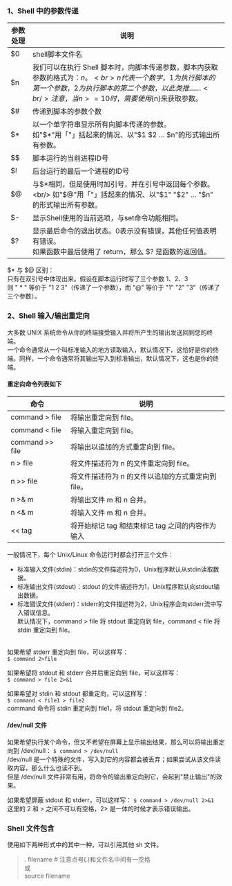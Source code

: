 ### 1、Shell 中的参数传递

| 参数处理   | 说明                                                              |
|-----------|-------------------------------------------------------------------|
|    $0   |shell脚本文件名                                                     |
|    $n   |我们可以在执行 Shell 脚本时，向脚本传递参数，脚本内获取参数的格式为：$n。<br> n 代表一个数字，1 为执行脚本的第一个参数，2 为执行脚本的第二个参数，以此类推…… <br/> 注意，当n>=10时，需要使用${n}来获取参数。|
|    $#   |传递到脚本的参数个数                                                 |
|    $*   |以一个单字符串显示所有向脚本传递的参数。<br/> 如"$*"用「"」括起来的情况、以"$1 $2 … $n"的形式输出所有参数。|
|    $$   |脚本运行的当前进程ID号                                               |
|    $!   |后台运行的最后一个进程的ID号                                          |
|    $@   |与$*相同，但是使用时加引号，并在引号中返回每个参数。<br/> 如"$@"用「"」括起来的情况、以"$1" "$2" … "$n" 的形式输出所有参数。|
|    $-   |显示Shell使用的当前选项，与set命令功能相同。                           |
|    $?   |显示最后命令的退出状态。0表示没有错误，其他任何值表明有错误。 <br/> 如果函数中最后使用了 return，那么 $? 是函数的返回值。 |

$* 与 $@ 区别：<br/>
只有在双引号中体现出来。假设在脚本运行时写了三个参数 1、2、3 <br/>
则 " * " 等价于 "1 2 3"（传递了一个参数），而 "@" 等价于 "1" "2" "3"（传递了三个参数）。


### 2、Shell 输入/输出重定向
大多数 UNIX 系统命令从你的终端接受输入并将所产生的输出发送回到您的终端。<br/>
一个命令通常从一个叫标准输入的地方读取输入，默认情况下，这恰好是你的终端。同样，一个命令通常将其输出写入到标准输出，默认情况下，这也是你的终端。

#### 重定向命令列表如下

|命令	         | 说明                                             |
|----------------|-------------------------------------------------|
|command > file	 |将输出重定向到 file。                              |
|command < file	 |将输入重定向到 file。                              |
|command >> file |将输出以追加的方式重定向到 file。                   |
|n > file	     |将文件描述符为 n 的文件重定向到 file。              |
|n >> file	     |将文件描述符为 n 的文件以追加的方式重定向到 file。   |
|n >& m	         |将输出文件 m 和 n 合并。                           |
|n <& m	         |将输入文件 m 和 n 合并。                           |
|<< tag	         |将开始标记 tag 和结束标记 tag 之间的内容作为输入     |

一般情况下，每个 Unix/Linux 命令运行时都会打开三个文件：<br/>
- 标准输入文件(stdin)：stdin的文件描述符为0，Unix程序默认从stdin读取数据。
- 标准输出文件(stdout)：stdout 的文件描述符为1，Unix程序默认向stdout输出数据。
- 标准错误文件(stderr)：stderr的文件描述符为2，Unix程序会向stderr流中写入错误信息。<br/>
默认情况下，command > file 将 stdout 重定向到 file，command < file 将stdin 重定向到 file。<br/><br/>

如果希望 stderr 重定向到 file，可以这样写：<br/>
`$ command 2>file`

如果希望将 stdout 和 stderr 合并后重定向到 file，可以这样写：<br/>
`$ command > file 2>&1`

如果希望对 stdin 和 stdout 都重定向，可以这样写：<br/>
`$ command < file1 > file2` <br/>
command 命令将 stdin 重定向到 file1，将 stdout 重定向到 file2。


#### /dev/null 文件
如果希望执行某个命令，但又不希望在屏幕上显示输出结果，那么可以将输出重定向到 /dev/null：
`$ command > /dev/null` <br/>
/dev/null 是一个特殊的文件，写入到它的内容都会被丢弃；如果尝试从该文件读取内容，那么什么也读不到。<br/>
但是 /dev/null 文件非常有用，将命令的输出重定向到它，会起到"禁止输出"的效果。<br/>

如果希望屏蔽 stdout 和 stderr，可以这样写：
`$ command > /dev/null 2>&1` <br/>
这里的 2 和 > 之间不可以有空格，2> 是一体的时候才表示错误输出。



### Shell 文件包含
使用如下两种形式中的其中一种，可以引用其他 sh 文件。
> . filename   # 注意点号(.)和文件名中间有一空格 <br/>
> 或 <br/>
> source filename <br/>

